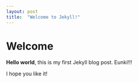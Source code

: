```yaml
---
layout: post
title:  "Welcome to Jekyll!"
---
```


# Welcome

**Hello world**, this is my first Jekyll blog post. Eunki!!!

I hope you like it!
